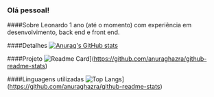 ### Olá pessoal!

####Sobre Leonardo
1 ano (até o momento) com experiência em desenvolvimento, back end e front end.

####Detalhes
[![Anurag's GitHub stats](https://github-readme-stats.vercel.app/api?username=leotscheidt&show_icons=true&theme=dark)](https://github.com/anuraghazra/github-readme-stats)

####Projeto
![Readme Card](https://github-readme-stats.vercel.app/api/pin/?username=leotscheidt&repo=TikTok-Project&theme=dark)](https://github.com/anuraghazra/github-readme-stats)

####Linguagens utilizadas
![Top Langs](https://github-readme-stats.vercel.app/api/top-langs/?username=leotscheidt&layout=compact)](https://github.com/anuraghazra/github-readme-stats)
